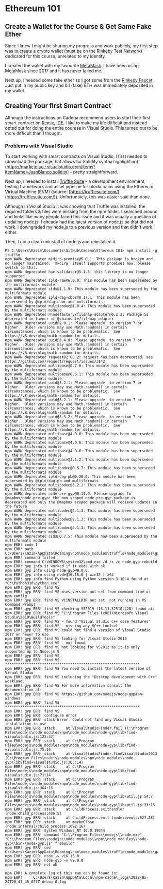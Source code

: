 # Ethereum 101

## Create a Wallet for the Course & Get Same Fake Ether
Since I knew I might be sharing my progress and work publicly, my first step was to create a crypto wallet (must be on the Rinkeby Test Network) dedicated for this course, unrelated to my identity.

I created the wallet with my favourite [MetaMask](https://metamask.io/).  I have been using MetaMask since 2017 and it has never failed me.

Next up, I needed some fake ether so I got some from the [Rinkeby Faucet](https://www.rinkebyfaucet.com/).  Just put in my public key and 0.1 (fake) ETH was immediately deposited in my wallet.

## Creating Your first Smart Contract
Although the instructions on Cadena recommend users to start their first smart contract on [Remix, IDE](http://remix.ethereum.org/), I like to make my life difficult and instead opted out for doing the entire courese in Visual Studio.  This turned out to be more difficult than I thought.

### Problems with Visual Studio
To start working with smart contracts on Visual Studio, I first needed to (download the package that allows for Solidity syntax highlighting)(https://marketplace.visualstudio.com/items?itemName=JuanBlanco.solidity) - pretty straightforward.

Next up, I needed to install [Truffle Suite](https://trufflesuite.com/) - a development environment, testing framekwork and asset pipeline for blockchains using the Ethereum Virtual Machine (EVM) (source: [https://trufflesuite.com/](https://trufflesuite.com/)).  Unfortunately, this was easier said than done.

Although in Visual Studio it was showing that Truffle was installed, the required folders & files were missing from the npm folder.  I searched around and looks like many people faced this issue and it was usually a question of updating node.js.  I already had the latest version of node.js so that did not work.  I downgraded my node.js to a previous version and that didn't work either.

Then, I did a clean uninstall of node.js and reinstalled it.

```
PS C:\Users\Kazim\Documents\GitHub\Cadena\Ethereum 101> npm install -g truffle      
npm WARN deprecated mkdirp-promise@5.0.1: This package is broken and no longer maintained. 'mkdirp' itself supports promises now, please switch to that.
npm WARN deprecated har-validator@5.1.5: this library is no longer supported
npm WARN deprecated ipld-raw@6.0.0: This module has been superseded by the multiformats module
npm WARN deprecated cids@1.1.9: This module has been superseded by the multiformats module
npm WARN deprecated ipld-dag-cbor@0.17.1: This module has been superseded by @ipld/dag-cbor and multiformats
npm WARN deprecated multicodec@1.0.4: This module has been superseded by the multiformats module
npm WARN deprecated @nodefactory/filsnap-adapter@0.2.2: Package is deprecated in favour of @chainsafe/filsnap-adapter
npm WARN deprecated uuid@2.0.1: Please upgrade  to version 7 or higher.  Older versions may use Math.random() in certain circumstances, which is known to be problematic.  See https://v8.dev/blog/math-random for details.
npm WARN deprecated uuid@3.4.0: Please upgrade  to version 7 or higher.  Older versions may use Math.random() in certain circumstances, which is known to be problematic.  See https://v8.dev/blog/math-random for details.
npm WARN deprecated request@2.88.2: request has been deprecated, see https://github.com/request/request/issues/3142
npm WARN deprecated multibase@0.7.0: This module has been superseded by the multiformats module
npm WARN deprecated multibase@0.6.1: This module has been superseded by the multiformats module
npm WARN deprecated uuid@3.2.1: Please upgrade  to version 7 or higher.  Older versions may use Math.random() in certain circumstances, which is known to be problematic.  See https://v8.dev/blog/math-random for details.
npm WARN deprecated uuid@3.2.1: Please upgrade  to version 7 or higher.  Older versions may use Math.random() in certain circumstances, which is known to be problematic.  See https://v8.dev/blog/math-random for details.
npm WARN deprecated uuid@3.3.2: Please upgrade  to version 7 or higher.  Older versions may use Math.random() in certain circumstances, which is known to be problematic.  See https://v8.dev/blog/math-random for details.
npm WARN deprecated multibase@4.0.6: This module has been superseded by the multiformats module
npm WARN deprecated multibase@4.0.6: This module has been superseded by the multiformats module
npm WARN deprecated multibase@4.0.6: This module has been superseded by the multiformats module
npm WARN deprecated multibase@3.1.2: This module has been superseded by the multiformats module
npm WARN deprecated multicodec@0.5.7: This module has been superseded by the multiformats module
npm WARN deprecated ipld-dag-pb@0.20.0: This module has been superseded by @ipld/dag-pb and multiformats
npm WARN deprecated multicodec@3.2.1: This module has been superseded by the multiformats module
npm WARN deprecated node-pre-gyp@0.11.0: Please upgrade to @mapbox/node-pre-gyp: the non-scoped node-pre-gyp package is deprecated and only the @mapbox scoped package will recieve updates in the future
npm WARN deprecated multicodec@2.1.3: This module has been superseded by the multiformats module
npm WARN deprecated multicodec@2.1.3: This module has been superseded by the multiformats module
npm WARN deprecated multicodec@2.1.3: This module has been superseded by the multiformats module
npm WARN deprecated cids@0.7.5: This module has been superseded by the multiformats module
npm ERR! code 1
npm ERR! path C:\Users\Kazim\AppData\Roaming\npm\node_modules\truffle\node_modules\ganache\node_modules\keccak
npm ERR! command failed
npm ERR! command C:\WINDOWS\system32\cmd.exe /d /s /c node-gyp rebuild
npm ERR! gyp info it worked if it ends with ok
npm ERR! gyp info using node-gyp@9.0.0
npm ERR! gyp info using node@16.15.0 | win32 | x64
npm ERR! gyp info find Python using Python version 3.10.4 found at "C:\Python310\python.exe"
npm ERR! gyp ERR! find VS
npm ERR! gyp ERR! find VS msvs_version not set from command line or npm config
npm ERR! gyp ERR! find VS VCINSTALLDIR not set, not running in VS Command Prompt
npm ERR! gyp ERR! find VS checking VS2019 (16.11.32510.428) found at:
npm ERR! gyp ERR! find VS "C:\Program Files (x86)\Microsoft Visual Studio\2019\BuildTools"
npm ERR! gyp ERR! find VS - found "Visual Studio C++ core features"
npm ERR! gyp ERR! find VS - missing any VC++ toolset
npm ERR! gyp ERR! find VS could not find a version of Visual Studio 2017 or newer to use
npm ERR! gyp ERR! find VS looking for Visual Studio 2015
npm ERR! gyp ERR! find VS - not found
npm ERR! gyp ERR! find VS not looking for VS2013 as it is only supported up to Node.js 8
npm ERR! gyp ERR! find VS
npm ERR! gyp ERR! find VS **************************************************************
npm ERR! gyp ERR! find VS You need to install the latest version of Visual Studio
npm ERR! gyp ERR! find VS including the "Desktop development with C++" workload.
npm ERR! gyp ERR! find VS For more information consult the documentation at:
npm ERR! gyp ERR! find VS https://github.com/nodejs/node-gyp#on-windows
npm ERR! gyp ERR! find VS **************************************************************
npm ERR! gyp ERR! find VS
npm ERR! gyp ERR! configure error
npm ERR! gyp ERR! stack Error: Could not find any Visual Studio installation to use
npm ERR! gyp ERR! stack     at VisualStudioFinder.fail (C:\Program Files\nodejs\node_modules\npm\node_modules\node-gyp\lib\find-visualstudio.js:122:47)
npm ERR! gyp ERR! stack     at C:\Program Files\nodejs\node_modules\npm\node_modules\node-gyp\lib\find-visualstudio.js:75:16
npm ERR! gyp ERR! stack     at VisualStudioFinder.findVisualStudio2013 (C:\Program Files\nodejs\node_modules\npm\node_modules\node-gyp\lib\find-visualstudio.js:363:14)
npm ERR! gyp ERR! stack     at C:\Program Files\nodejs\node_modules\npm\node_modules\node-gyp\lib\find-visualstudio.js:71:14
npm ERR! gyp ERR! stack     at C:\Program Files\nodejs\node_modules\npm\node_modules\node-gyp\lib\find-visualstudio.js:384:16
npm ERR! gyp ERR! stack     at C:\Program Files\nodejs\node_modules\npm\node_modules\node-gyp\lib\util.js:54:7
npm ERR! gyp ERR! stack     at C:\Program Files\nodejs\node_modules\npm\node_modules\node-gyp\lib\util.js:33:16
npm ERR! gyp ERR! stack     at ChildProcess.exithandler (node:child_process:406:5)
npm ERR! gyp ERR! stack     at ChildProcess.emit (node:events:527:28)
npm ERR! gyp ERR! stack     at maybeClose (node:internal/child_process:1092:16)
npm ERR! gyp ERR! System Windows_NT 10.0.19044
npm ERR! gyp ERR! command "C:\\Program Files\\nodejs\\node.exe" "C:\\Program Files\\nodejs\\node_modules\\npm\\node_modules\\node-gyp\\bin\\node-gyp.js" "rebuild"
npm ERR! gyp ERR! cwd C:\Users\Kazim\AppData\Roaming\npm\node_modules\truffle\node_modules\ganache\node_modules\keccak
npm ERR! gyp ERR! node -v v16.15.0
npm ERR! gyp ERR! node-gyp -v v9.0.0
npm ERR! gyp ERR! not ok

npm ERR! A complete log of this run can be found in:
npm ERR!     C:\Users\Kazim\AppData\Local\npm-cache\_logs\2022-05-24T20_41_45_027Z-debug-0.log
```